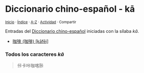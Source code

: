 # Diccionario chino-español - kā
<sup>[Inicio](https://github.com/jucardus/jucardus.github.io/blob/main/readme.md) · [Índice](https://github.com/jucardus/jucardus.github.io/blob/main/indices/chino-espanol.md) · [A-Z](https://github.com/jucardus/jucardus.github.io/blob/main/indices/alfabetico.md) · [Actividad](https://github.com/jucardus/jucardus.github.io/blob/main/indices/actividad.md) · Compartir</sup>

Entradas del [Diccionario chino-español](https://github.com/jucardus/jucardus.github.io/blob/main/indices/chino-espanol.md) iniciadas con la sílaba _kā_.

* [咖啡 (咖啡) [kāfēi]](https://github.com/jucardus/jucardus.github.io/blob/main/contenido/25/04/27/ka1-fei1.md)

### Todos los caracteres _kā_

> 佧卡咔咖喀胩
